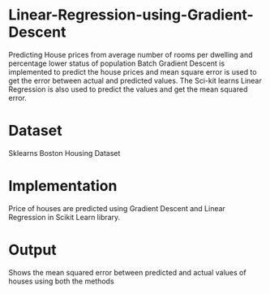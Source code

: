 # Linear-Regression-using-Gradient-Descent

Predicting House prices from average number of rooms per dwelling and percentage lower status of population
Batch Gradient Descent is implemented to predict the house prices and mean square error is used to get the error between actual and predicted values.
The Sci-kit learns Linear Regression is also used to predict the values and get the mean squared error.


# Dataset
Sklearns Boston Housing Dataset

# Implementation
Price of houses are predicted using Gradient Descent and Linear Regression in Scikit Learn library.

# Output
Shows the mean squared error between predicted and actual values of houses using both the methods


